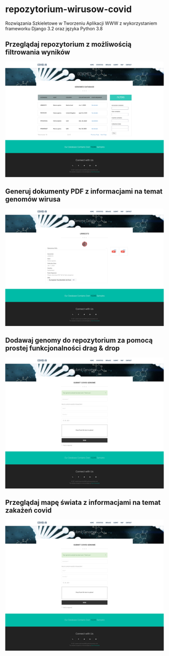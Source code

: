 # repozytorium-wirusow-covid
Rozwiązania Szkieletowe w Tworzeniu Aplikacji WWW z wykorzystaniem frameworku Django 3.2 oraz języka Python 3.8

## Przeglądaj repozytorium z możliwością filtrowania wyników
![alt text](/examples/1.png)

## Generuj dokumenty PDF z informacjami na temat genomów wirusa
![alt text](/examples/2.png)

## Dodawaj genomy do repozytorium za pomocą prostej funkcjonalności drag & drop
![alt text](/examples/3.png)

## Przeglądaj mapę świata z informacjami na temat zakażeń covid
![alt text](/examples/3.png)

